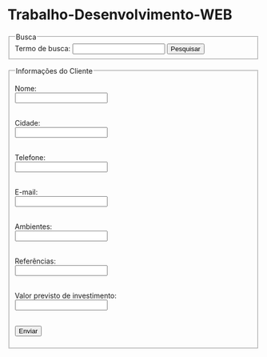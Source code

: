 # Trabalho-Desenvolvimento-WEB

<!DOCTYPE html>
<html lang="pt-BR">

<meta charset="UTF-8">
<meta name="viewport" content="width=device-width, initial-scale=1.0">

<form>
    <fieldset>
        <legend>Busca</legend>
        <label for="search">Termo de busca:</label>
        <input type="text" id="search" name="Q">
        <button type="submit">Pesquisar</button>
    </fieldset>
</form>

<form>
    <fieldset>
        <legend>Informações do Cliente</legend>

<label for="nome">Nome:</label><br>
    <input type="text" id="nome" name="nome" required><br><br>

<label for="cidade">Cidade:</label><br>
    <input type="text" id="cidade" name="cidade" required><br><br>

<label for="tel">Telefone:</label><br>
     <input type="text" id="tel" name="tel" required><br><br>

<label for="mail">E-mail:</label><br>
    <input type="email" id="mail" name="mail" required><br><br>

<label for="amb">Ambientes:</label><br>
    <input type="text" id="amb" name="amb" required><br><br>

<label for="ref">Referências:</label><br>
    <input type="text" id="ref" name="ref" required><br><br>

<label for="inv">Valor previsto de investimento:</label><br>
    <input type="text" id="inv" name="inv" required><br><br>

<button type="submit">Enviar</button>
    </fieldset>
</form>
